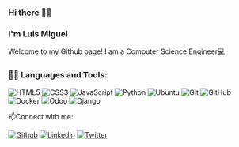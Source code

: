### Hi there 👋👋 
### I'm Luis Miguel
Welcome to my Github page! I am a Computer Science Engineer💻
### 👨‍💻 Languages and Tools:
![HTML5](https://img.shields.io/badge/-HTML5-000000?style=flat&logo=html5)
![CSS3](https://img.shields.io/badge/-CSS-000000?style=flat&logo=css3)
![JavaScript](https://img.shields.io/badge/-JavaScript-000000?style=flat&logo=javascript)
![Python](https://img.shields.io/badge/-Python-000000?style=flat&logo=python)
![Ubuntu](https://img.shields.io/badge/-Ubuntu-black?style=flat-square&logo=ubuntu)
![Git](https://img.shields.io/badge/-Git-black?style=flat-square&logo=git)
![GitHub](https://img.shields.io/badge/-GitHub-black?style=flat-square&logo=github)
![Docker](https://img.shields.io/badge/-Docker-000000?style=flat&logo=docker)
![Odoo](https://img.shields.io/badge/-Odoo-000000?style=flat&logo=odoo)
![Django](https://img.shields.io/badge/Django-092E20?style=flat&logo=django)

<!--
- 🔭 I’m currently working on ...
- 🌱 I’m currently learning ...
- 👯 I’m looking to collaborate on ...
- ⚡ Fun fact: I love practicing sports, not everything is coding.

### 👨‍💻 Languages and Tools:
![HTML5](https://img.shields.io/badge/-HTML5-000000?style=flat&logo=html5)
![CSS3](https://img.shields.io/badge/-CSS-000000?style=flat&logo=css3)
![JavaScript](https://img.shields.io/badge/-JavaScript-000000?style=flat&logo=javascript)
![Python](https://img.shields.io/badge/-Python-000000?style=flat&logo=python)
![Ubuntu](https://img.shields.io/badge/-Ubuntu-black?style=flat-square&logo=ubuntu)
![Git](https://img.shields.io/badge/-Git-black?style=flat-square&logo=git)
![GitHub](https://img.shields.io/badge/-GitHub-black?style=flat-square&logo=github)
![Docker](https://img.shields.io/badge/-Docker-000000?style=flat&logo=docker)
Modificar
### 🛠️ Languages and Tools:

![JavaScript](https://img.shields.io/badge/-JavaScript-black?style=flat-square&logo=javascript)
![React](https://img.shields.io/badge/-React-black?style=flat-square&logo=react)
![Redux](https://img.shields.io/badge/-Redux-black?style=flat-square&logo=Redux)
![Nodejs](https://img.shields.io/badge/-Nodejs-black?style=flat-square&logo=Node.js)
![Express.js](https://img.shields.io/badge/-Express-black?style=flat-square&logo=expressjs)
![MongoDB](https://img.shields.io/badge/-MongoDB-black?style=flat-square&logo=mongodb)
![Firebase](https://img.shields.io/badge/-Firebase-black?style=flat-square&logo=Firebase)
![Socket.io](https://img.shields.io/badge/-Socket-black?style=flat-square&logo=socket.io)
![Meteor](https://img.shields.io/badge/-Meteor-black?style=flat-square&logo=Meteor)
![Next.js](https://img.shields.io/badge/-Next-black?style=flat-square&logo=Next.js)
![Material_UI](https://img.shields.io/badge/-Material_UI-black?style=flat-square&logo=material-ui)
![Bootstrap](https://img.shields.io/badge/-Bootstrap-black?style=flat-square&logo=bootstrap)
![SCSS](https://img.shields.io/badge/-SCSS-black?style=flat-square&logo=SASS)
![HTML5](https://img.shields.io/badge/-HTML5-black?style=flat-square&logo=html5&logoColor=white)
![CSS3](https://img.shields.io/badge/-CSS3-black?style=flat-square&logo=css3)

![Heroku](https://img.shields.io/badge/-Heroku-black?style=flat-square&logo=heroku)
![Netlify](https://img.shields.io/badge/-Netlify-black?style=flat-square&logo=netlify)
![Vercel](https://img.shields.io/badge/-Vercel-black?style=flat-square&logo=vercel)
![Git](https://img.shields.io/badge/-Git-black?style=flat-square&logo=git)
![GitHub](https://img.shields.io/badge/-GitHub-black?style=flat-square&logo=github)
![Ubuntu](https://img.shields.io/badge/-Ubuntu-black?style=flat-square&logo=ubuntu)
-->
📫Connect with me:

[![Github](https://img.shields.io/badge/-Github-000?style=flat&logo=Github&logoColor=white)](https://github.com/luismdp05)
[![Linkedin](https://img.shields.io/badge/-LinkedIn-blue?style=flat&logo=Linkedin&logoColor=white)](https://www.linkedin.com/in/luismdp05/)
[![Twitter](https://img.shields.io/badge/-Twitter-1ca0f1?style=flat&labelColor=1ca0f1&logo=twitter&logoColor=white)](https://twitter.com/luismdp05)
